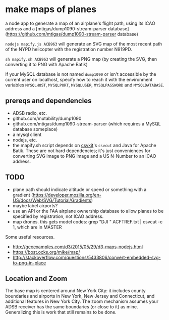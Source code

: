 make maps of planes
===================

a node app to generate a map of an airplane's flight path, using its ICAO address and a [mtigas/dump1090-stream-parser database](https://github.com/mtigas/dump1090-stream-parser database)

`nodejs mapify.js ACB963` will generate an SVG map of the most recent path of the NYPD helicopter with the registration number N919PD.

`sh mapify.sh ACB963` will generate a PNG map (by creating the SVG, then converting it to PNG with Apache Batik)

If your MySQL database is not named `dump1090` or isn't accessible by the current user on localhost, specify how to reach it with the environment variables `MYSQLHOST`, `MYSQLPORT`, `MYSQLUSER`, `MYSQLPASSWORD` and `MYSQLDATABASE`.

prereqs and dependencies
------------------------

  - ADSB radio, etc.
  - github.com/mutability/dump1090
  - github.com/mtigas/dump1090-stream-parser (which requires a MySQL database someplace)
  - a mysql client
  - nodejs, etc.
  - the mapify.sh script depends on [csvkit](https://github.com/wireservice/csvkit)'s `csvcut` and Java for Apache Batik. These are not hard dependencies; it's just conveniences for converting SVG image to PNG image and a US N-Number to an ICAO address.


TODO
----

  - plane path should indicate altitude or speed or something with a gradient (https://developer.mozilla.org/en-US/docs/Web/SVG/Tutorial/Gradients)
  - maybe label airports?
  - use an API or the FAA airplane ownership database to allow planes to be specified by registration, not ICAO address.
  - map drones. this gets model codes: grep "DJI " ACFTREF.txt | csvcut -c 1, which are in MASTER

Some useful resources.
- http://geoexamples.com/d3/2015/05/29/d3-maps-nodejs.html
- https://bost.ocks.org/mike/map/
- http://stackoverflow.com/questions/5433806/convert-embedded-svg-to-png-in-place


Location and Zoom
-----------------

The base map is centered around New York City: it includes county boundaries and airports in New York, New Jersey and Connecticut, and additional features in New York City. The zoom mechanism assumes your ADSB receiver has the same boundaries (or close to it) as mine. Generalizing this is work that still remains to be done.